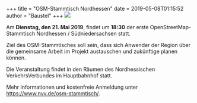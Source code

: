 +++
title = "OSM-Stammtisch Nordhessen"
date = 2019-05-08T01:15:52
author = "Baustel"
+++
![](https://flipdot.org/blog/uploads/osm-kassel.jpg)  
  
Am **Dienstag, den 21. Mai 2019**, findet um **18:30** der erste
OpenStreetMap-Stammtisch Nordhessen / Südniedersachsen statt.  
  
Ziel des OSM-Stammtisches soll sein, dass sich Anwender der Region über
die gemeinsame Arbeit im Projekt austauschen und zukünftige planen
können.  
  
Die Veranstaltung findet in den Räumen des Nordhessischen
VerkehrsVerbundes im Hauptbahnhof statt.  
  
Mehr Informationen und kostenfreie Anmeldung unter
<https://www.nvv.de/osm-stammtisch/>.
